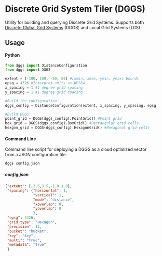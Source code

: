 # Discrete Grid System Tiler (DGGS)
Utility for building and querying Discrete Grid Systems.  Supports both [Discrete Global Grid Systems](http://www.opengeospatial.org/projects/groups/dggsswg) (DGGS) and Local Grid Systems (LGS).


## Usage
#### Python
```python
from dggs import DistanceConfiguration
from dggs import DGGS

extent = [-100, 100, -50, 50] #[xmin, xmax, ymin, ymax] bounds
epsg = 4326 #Interpret units as WGS84
x_spacing = 1 #1 degree grid spacing
y_spacing = 1 #1 degree grid spacing

#Build the configuration
dggs_config = DistanceConfiguration(extent, x_spacing, y_spacing, epsg)

#Build DGGS:
point_grid = DGGS(dggs_config).PointGrid() #Point grid
box_grid = DGGS(dggs_config).BoxGrid() #Rectangular grid cells
hexgon_grid = DGGS(dggs_config).HexagonGrid() #Hexagonal grid cells
```


#### Command Line
Command line script for deploying a DGGS as a cloud optimized vector from a JSON configuration file.
```bash
dggs config.json
```

##### config.json
```json
{"extent": [-3.5,3.5,-1.0,1.0],
 "spacing": {"horizontal": 1,
             "vertical": 1,
             "mode": "distance",
             "xoverlap": 0,
             "yoverlap": 0
             },
 "epsg": 4326,
 "grid_type": "Hexagon",
 "precision": 12,
 "bucket": "bucket",
 "key": "key",
 "multi": "True",
 "metadata": "True"
 }
```